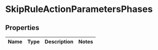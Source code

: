 

# SkipRuleActionParametersPhases


## Properties

| Name | Type | Description | Notes |
|------------ | ------------- | ------------- | -------------|



